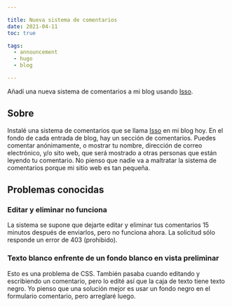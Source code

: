 ```yaml
---

title: Nueva sistema de comentarios
date: 2021-04-11
toc: true

tags:
  - announcement
  - hugo
  - blog

---
```


Añadí una nueva sistema de comentarios a mi blog usando
[Isso](https://posativ.org/isso/).

<!--more-->

## Sobre

Instalé una sistema de comentarios que se llama
[Isso](https://posativ.org/isso/) en mi blog hoy. En el fondo de cada entrada de
blog, hay un sección de comentarios. Puedes comentar anónimamente, o mostrar tu
nombre, dirección de correo electrónico, y/o sito web, que será mostrado a otras
personas que están leyendo tu comentario. No pienso que nadie va a maltratar la
sistema de comentarios porque mi sitio web es tan pequeña.

## Problemas conocidas

### Editar y eliminar no funciona

La sistema se supone que dejarte editar y eliminar tus comentarios 15 minutos
después de enviarlos, pero no funciona ahora. La solicitud sólo responde un
error de 403 (prohibido).

### Texto blanco enfrente de un fondo blanco en vista preliminar

Esto es una problema de CSS. También pasaba cuando editando y escribiendo un
comentario, pero lo edité así que la caja de texto tiene texto negro. Yo pienso
que una solución mejor es usar un fondo negro en el formulario comentario, pero
arreglaré luego.
